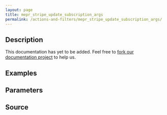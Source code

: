 ```yaml
---
layout: page
title: mepr_stripe_update_subscription_args
permalink: /actions-and-filters/mepr_stripe_update_subscription_args/
---
```


## Description

This documentation has yet to be added. Feel free to [fork our documentation project](https://github.com/caseproof/memberpress-docs) to help us.

## Examples


## Parameters


## Source

